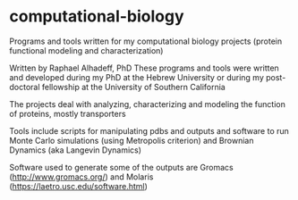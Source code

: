 # computational-biology
Programs and tools written for my computational biology projects (protein functional modeling and characterization)

Written by Raphael Alhadeff, PhD
These programs and tools were written and developed during my PhD at the Hebrew University or during my post-doctoral fellowship at the University of Southern California

The projects deal with analyzing, characterizing and modeling the function of proteins, mostly transporters

Tools include scripts for manipulating pdbs and outputs and software to run Monte Carlo simulations (using Metropolis criterion) and Brownian Dynamics (aka Langevin Dynamics)

Software used to generate some of the outputs are Gromacs (http://www.gromacs.org/) and Molaris (https://laetro.usc.edu/software.html)

